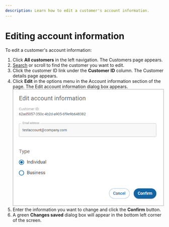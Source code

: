```yaml
---
description: Learn how to edit a customer's account information.
---
```


# Editing account information

To edit a customer's account information:

1. Click **All customers** in the left navigation. The Customers page appears.
2. [Search](searching-for-customers.md) or scroll to find the customer you want to edit.
3. Click the customer ID link under the **Customer** **ID** column. The Customer details page appears.
4. Click **Edit** in the options menu in the Account information section of the page. The Edit account information dialog box appears.\
   <img src="../../../.gitbook/assets/EditAccountInfoImage.png" alt="" data-size="original">
5. Enter the information you want to change and click the **Confirm** button.
6. A green **Changes saved** dialog box will appear in the bottom left corner of the screen.

